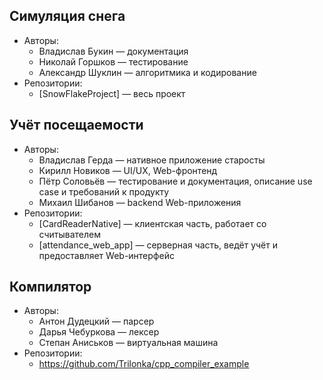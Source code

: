 ## Симуляция снега
* Авторы:
  * Владислав Букин — документация
  * Николай Горшков — тестирование
  * Александр Шуклин — алгоритмика и кодирование
* Репозитории:
  * [SnowFlakeProject] — весь проект

## Учёт посещаемости
* Авторы:
  * Владислав Герда — нативное приложение старосты
  * Кирилл Новиков — UI/UX, Web-фронтенд
  * Пётр Соловьёв — тестирование и документация, описание use case и требований к продукту
  * Михаил Шибанов — backend Web-приложения
* Репозитории:
  * [CardReaderNative] — клиентская часть, работает со считывателем
  * [attendance_web_app] — серверная часть, ведёт учёт и предоставляет Web-интерфейс

## Компилятор
* Авторы:
  * Антон Дудецкий — парсер
  * Дарья Чебуркова — лексер
  * Степан Аниськов — виртуальная машина
* Репозитории:
  * https://github.com/Trilonka/cpp_compiler_example
